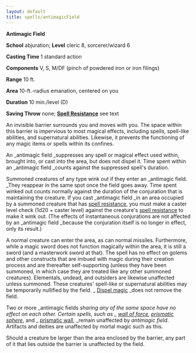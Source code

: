 ```yaml
---
layout: default
title: spells/antimagicField
---
```

 **Antimagic Field**

**School** abjuration; **Level** cleric 8, sorcerer/wizard 6

**Casting Time** 1 standard action

**Components** V, S, M/DF (pinch of powdered iron or iron filings)

**Range** 10 ft.

**Area** 10-ft.-radius emanation, centered on you

**Duration** 10 min./level (D)

**Saving Throw** none; **[Spell Resistance](../glossary#_spell-resistance)** see text

An invisible barrier surrounds you and moves with you. The space within this barrier is impervious to most magical effects, including spells, spell-like abilities, and supernatural abilities. Likewise, it prevents the functioning of any magic items or spells within its confines.

An _antimagic field _suppresses any spell or magical effect used within, brought into, or cast into the area, but does not dispel it. Time spent within an _antimagic field _counts against the suppressed spell's duration.

Summoned creatures of any type wink out if they enter an _antimagic field. _They reappear in the same spot once the field goes away. Time spent winked out counts normally against the duration of the conjuration that is maintaining the creature. If you cast _antimagic field _in an area occupied by a summoned creature that has [spell resistance](../glossary#_spell-resistance), you must make a caster level check (1d20 + caster level) against the creature's [spell resistance](../glossary#_spell-resistance) to make it wink out. (The effects of instantaneous conjurations are not affected by an _antimagic field _because the conjuration itself is no longer in effect, only its result.)

A normal creature can enter the area, as can normal missiles. Furthermore, while a magic sword does not function magically within the area, it is still a sword (and a masterwork sword at that). The spell has no effect on golems and other constructs that are imbued with magic during their creation process and are thereafter self-supporting (unless they have been summoned, in which case they are treated like any other summoned creatures). Elementals, undead, and outsiders are likewise unaffected unless summoned. These creatures' spell-like or supernatural abilities may be temporarily nullified by the field. _ [Dispel magic](dispelMagic#_dispel-magic) _does not remove the field.

Two or more _antimagic fields _sharing any of the same space have no effect on each other. Certain spells, such as _ [wall of force](wallOfForce#_wall-of-force), [prismatic sphere](prismaticSphere#_prismatic-sphere)_, and _ [prismatic wall](prismaticWall#_prismatic-wall), _remain unaffected by _antimagic field_. Artifacts and deities are unaffected by mortal magic such as this.

Should a creature be larger than the area enclosed by the barrier, any part of it that lies outside the barrier is unaffected by the field.

